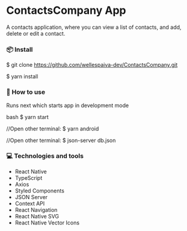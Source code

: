# ContactsCompany App

A contacts application, where you can view a list of contacts, and add, delete or edit a contact.

### 📦 Install


$ git clone https://github.com/wellespaiva-dev/ContactsCompany.git

$ yarn install


### 🔨 How to use

Runs next which starts app in development mode

bash
$ yarn start

//Open other terminal: 
$ yarn android

//Open other terminal: 
$ json-server db.json



### :computer: Technologies and tools

- React Native
- TypeScript
- Axios
- Styled Components
- JSON Server
- Context API
- React Navigation
- React Native SVG
- React Native Vector Icons
